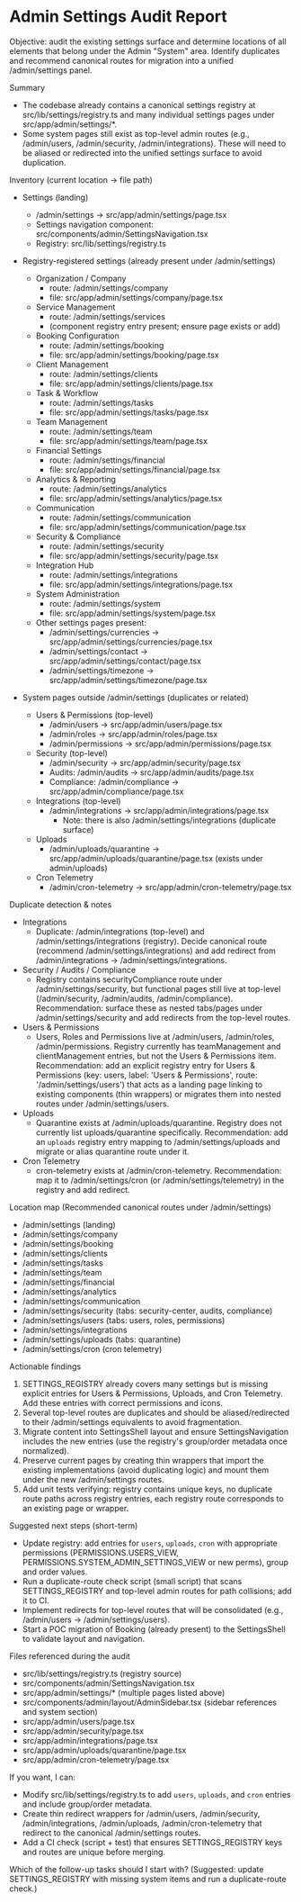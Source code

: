 # Admin Settings Audit Report

Objective: audit the existing settings surface and determine locations of all elements that belong under the Admin "System" area. Identify duplicates and recommend canonical routes for migration into a unified /admin/settings panel.

Summary
- The codebase already contains a canonical settings registry at src/lib/settings/registry.ts and many individual settings pages under src/app/admin/settings/*.
- Some system pages still exist as top-level admin routes (e.g., /admin/users, /admin/security, /admin/integrations). These will need to be aliased or redirected into the unified settings surface to avoid duplication.

Inventory (current location -> file path)

- Settings (landing)
  - /admin/settings -> src/app/admin/settings/page.tsx
  - Settings navigation component: src/components/admin/SettingsNavigation.tsx
  - Registry: src/lib/settings/registry.ts

- Registry-registered settings (already present under /admin/settings)
  - Organization / Company
    - route: /admin/settings/company
    - file: src/app/admin/settings/company/page.tsx
  - Service Management
    - route: /admin/settings/services
    - (component registry entry present; ensure page exists or add)
  - Booking Configuration
    - route: /admin/settings/booking
    - file: src/app/admin/settings/booking/page.tsx
  - Client Management
    - route: /admin/settings/clients
    - file: src/app/admin/settings/clients/page.tsx
  - Task & Workflow
    - route: /admin/settings/tasks
    - file: src/app/admin/settings/tasks/page.tsx
  - Team Management
    - route: /admin/settings/team
    - file: src/app/admin/settings/team/page.tsx
  - Financial Settings
    - route: /admin/settings/financial
    - file: src/app/admin/settings/financial/page.tsx
  - Analytics & Reporting
    - route: /admin/settings/analytics
    - file: src/app/admin/settings/analytics/page.tsx
  - Communication
    - route: /admin/settings/communication
    - file: src/app/admin/settings/communication/page.tsx
  - Security & Compliance
    - route: /admin/settings/security
    - file: src/app/admin/settings/security/page.tsx
  - Integration Hub
    - route: /admin/settings/integrations
    - file: src/app/admin/settings/integrations/page.tsx
  - System Administration
    - route: /admin/settings/system
    - file: src/app/admin/settings/system/page.tsx
  - Other settings pages present:
    - /admin/settings/currencies -> src/app/admin/settings/currencies/page.tsx
    - /admin/settings/contact -> src/app/admin/settings/contact/page.tsx
    - /admin/settings/timezone -> src/app/admin/settings/timezone/page.tsx

- System pages outside /admin/settings (duplicates or related)
  - Users & Permissions (top-level)
    - /admin/users -> src/app/admin/users/page.tsx
    - /admin/roles -> src/app/admin/roles/page.tsx
    - /admin/permissions -> src/app/admin/permissions/page.tsx
  - Security (top-level)
    - /admin/security -> src/app/admin/security/page.tsx
    - Audits: /admin/audits -> src/app/admin/audits/page.tsx
    - Compliance: /admin/compliance -> src/app/admin/compliance/page.tsx
  - Integrations (top-level)
    - /admin/integrations -> src/app/admin/integrations/page.tsx
      - Note: there is also /admin/settings/integrations (duplicate surface)
  - Uploads
    - /admin/uploads/quarantine -> src/app/admin/uploads/quarantine/page.tsx (exists under admin/uploads)
  - Cron Telemetry
    - /admin/cron-telemetry -> src/app/admin/cron-telemetry/page.tsx

Duplicate detection & notes
- Integrations
  - Duplicate: /admin/integrations (top-level) and /admin/settings/integrations (registry). Decide canonical route (recommend /admin/settings/integrations) and add redirect from /admin/integrations -> /admin/settings/integrations.
- Security / Audits / Compliance
  - Registry contains securityCompliance route under /admin/settings/security, but functional pages still live at top-level (/admin/security, /admin/audits, /admin/compliance). Recommendation: surface these as nested tabs/pages under /admin/settings/security and add redirects from the top-level routes.
- Users & Permissions
  - Users, Roles and Permissions live at /admin/users, /admin/roles, /admin/permissions. Registry currently has teamManagement and clientManagement entries, but not the Users & Permissions item. Recommendation: add an explicit registry entry for Users & Permissions (key: users, label: 'Users & Permissions', route: '/admin/settings/users') that acts as a landing page linking to existing components (thin wrappers) or migrates them into nested routes under /admin/settings/users.
- Uploads
  - Quarantine exists at /admin/uploads/quarantine. Registry does not currently list uploads/quarantine specifically. Recommendation: add an `uploads` registry entry mapping to /admin/settings/uploads and migrate or alias quarantine route under it.
- Cron Telemetry
  - cron-telemetry exists at /admin/cron-telemetry. Recommendation: map it to /admin/settings/cron (or /admin/settings/telemetry) in the registry and add redirect.

Location map (Recommended canonical routes under /admin/settings)
- /admin/settings (landing)
- /admin/settings/company
- /admin/settings/booking
- /admin/settings/clients
- /admin/settings/tasks
- /admin/settings/team
- /admin/settings/financial
- /admin/settings/analytics
- /admin/settings/communication
- /admin/settings/security (tabs: security-center, audits, compliance)
- /admin/settings/users (tabs: users, roles, permissions)
- /admin/settings/integrations
- /admin/settings/uploads (tabs: quarantine)
- /admin/settings/cron (cron telemetry)

Actionable findings
1. SETTINGS_REGISTRY already covers many settings but is missing explicit entries for Users & Permissions, Uploads, and Cron Telemetry. Add these entries with correct permissions and icons.
2. Several top-level routes are duplicates and should be aliased/redirected to their /admin/settings equivalents to avoid fragmentation.
3. Migrate content into SettingsShell layout and ensure SettingsNavigation includes the new entries (use the registry's group/order metadata once normalized).
4. Preserve current pages by creating thin wrappers that import the existing implementations (avoid duplicating logic) and mount them under the new /admin/settings routes.
5. Add unit tests verifying: registry contains unique keys, no duplicate route paths across registry entries, each registry route corresponds to an existing page or wrapper.

Suggested next steps (short-term)
- Update registry: add entries for `users`, `uploads`, `cron` with appropriate permissions (PERMISSIONS.USERS_VIEW, PERMISSIONS.SYSTEM_ADMIN_SETTINGS_VIEW or new perms), group and order values.
- Run a duplicate-route check script (small script) that scans SETTINGS_REGISTRY and top-level admin routes for path collisions; add it to CI.
- Implement redirects for top-level routes that will be consolidated (e.g., /admin/users -> /admin/settings/users).
- Start a POC migration of Booking (already present) to the SettingsShell to validate layout and navigation.

Files referenced during the audit
- src/lib/settings/registry.ts (registry source)
- src/components/admin/SettingsNavigation.tsx
- src/app/admin/settings/* (multiple pages listed above)
- src/components/admin/layout/AdminSidebar.tsx (sidebar references and system section)
- src/app/admin/users/page.tsx
- src/app/admin/security/page.tsx
- src/app/admin/integrations/page.tsx
- src/app/admin/uploads/quarantine/page.tsx
- src/app/admin/cron-telemetry/page.tsx

If you want, I can:
- Modify src/lib/settings/registry.ts to add `users`, `uploads`, and `cron` entries and include group/order metadata.
- Create thin redirect wrappers for /admin/users, /admin/security, /admin/integrations, /admin/uploads, /admin/cron-telemetry that redirect to the canonical /admin/settings routes.
- Add a CI check (script + test) that ensures SETTINGS_REGISTRY keys and routes are unique before merging.

Which of the follow-up tasks should I start with? (Suggested: update SETTINGS_REGISTRY with missing system items and run a duplicate-route check.)
